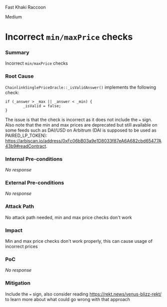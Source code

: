 Fast Khaki Raccoon

Medium

# Incorrect `min/maxPrice` checks

### Summary

Incorrect `min/maxPrice` checks

### Root Cause

`ChainlinkSinglePriceOracle::_isValidAnswer()` implements the following check:
```solidity
if (_answer > _max || _answer < _min) {
        _isValid = false;
}
```
The issue is that the check is incorrect as it does not include the `=` sign. Also note that the min and max prices are deprecated but still available on some feeds such as DAI/USD on Arbitrum (DAI is supposed to be used as PAIRED_LP_TOKEN): https://arbiscan.io/address/0xFc06bB03a9e1D8033f87eA6A682cbd65477A43b9#readContract.

### Internal Pre-conditions

_No response_

### External Pre-conditions

_No response_

### Attack Path

No attack path needed, min and max price checks don't work

### Impact

Min and max price checks don't work properly, this can cause usage of incorrect prices

### PoC

_No response_

### Mitigation

Include the `=` sign, also consider reading https://rekt.news/venus-blizz-rekt/ to learn more about what could go wrong with that approach